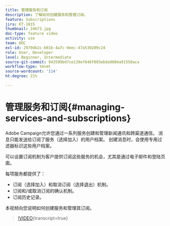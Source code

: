 ```yaml
---
title: 管理服务和订阅
description: 了解如何创建服务和管理订阅。
feature: Subscriptions
jira: KT-1815
thumbnail: 24673.jpg
doc-type: feature video
activity: use
team: DOC
exl-id: 2970db2c-b01b-4a7c-9eec-47a530209c24
role: User, Developer
level: Beginner, Intermediate
source-git-commit: 943599bd7ce139ef846f093ebda9084a91550aca
workflow-type: tm+mt
source-wordcount: '114'
ht-degree: 21%

---
```


# 管理服务和订阅{#managing-services-and-subscriptions}

Adobe Campaign允许您通过一系列服务创建和管理新闻通讯和跨渠道通信。 消息只能发送给订阅了服务（选择加入）的用户档案。 创建消息时，会使用专用过滤器标识这些用户档案。

可以设置订阅机制为客户提供订阅这些服务的机会，尤其是通过电子邮件和登陆页面。

每项服务都提供了：

* 订阅（选择加入）和取消订阅（选择退出）机制。
* 订阅和/或取消订阅的确认机制。
* 订阅历史记录。

本视频向您说明如何创建服务和管理其订阅。

>[!VIDEO](https://video.tv.adobe.com/v/328373?learn=on&captions=chi_hans){transcript=true}
